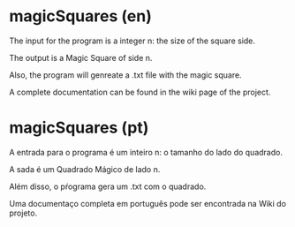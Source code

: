 # magicSquares (en)

The input for the program is a integer n: the size of the square side.

The output is a Magic Square of side n.

Also, the program will genreate a .txt file with the magic square.

A complete documentation can be found in the wiki page of the project.

# magicSquares (pt)

A entrada para o programa é um inteiro n: o tamanho do lado do quadrado.

A sada é um Quadrado Mágico de lado n.

Além disso, o pŕograma gera um .txt com o quadrado.

Uma documentaço completa em português pode ser encontrada na Wiki do projeto.
